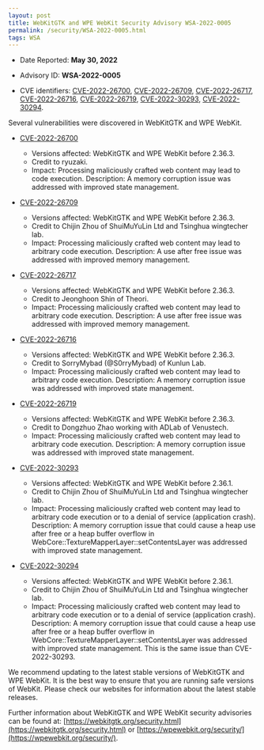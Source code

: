 ```yaml
---
layout: post
title: WebKitGTK and WPE WebKit Security Advisory WSA-2022-0005
permalink: /security/WSA-2022-0005.html
tags: WSA
---
```


* Date Reported: **May 30, 2022**

* Advisory ID: **WSA-2022-0005**

* CVE identifiers: [CVE-2022-26700](#CVE-2022-26700), [CVE-2022-26709](#CVE-2022-26709),
  [CVE-2022-26717](#CVE-2022-26717), [CVE-2022-26716](#CVE-2022-26716),
  [CVE-2022-26719](#CVE-2022-26719), [CVE-2022-30293](#CVE-2022-30293),
  [CVE-2022-30294](#CVE-2022-30294).


Several vulnerabilities were discovered in WebKitGTK and WPE WebKit.

* <a name="CVE-2022-26700" href="https://cve.mitre.org/cgi-bin/cvename.cgi?name=CVE-2022-26700">CVE-2022-26700</a>
  * Versions affected: WebKitGTK and WPE WebKit before 2.36.3.
  * Credit to ryuzaki.
  * Impact: Processing maliciously crafted web content may lead to code
    execution. Description: A memory corruption issue was addressed with
    improved state management.

* <a name="CVE-2022-26709" href="https://cve.mitre.org/cgi-bin/cvename.cgi?name=CVE-2022-26709">CVE-2022-26709</a>
  * Versions affected: WebKitGTK and WPE WebKit before 2.36.3.
  * Credit to Chijin Zhou of ShuiMuYuLin Ltd and Tsinghua wingtecher
    lab.
  * Impact: Processing maliciously crafted web content may lead to
    arbitrary code execution. Description: A use after free issue was
    addressed with improved memory management.

* <a name="CVE-2022-26717" href="https://cve.mitre.org/cgi-bin/cvename.cgi?name=CVE-2022-26717">CVE-2022-26717</a>
  * Versions affected: WebKitGTK and WPE WebKit before 2.36.3.
  * Credit to Jeonghoon Shin of Theori.
  * Impact: Processing maliciously crafted web content may lead to
    arbitrary code execution. Description: A use after free issue was
    addressed with improved memory management.

* <a name="CVE-2022-26716" href="https://cve.mitre.org/cgi-bin/cvename.cgi?name=CVE-2022-26716">CVE-2022-26716</a>
  * Versions affected: WebKitGTK and WPE WebKit before 2.36.3.
  * Credit to SorryMybad (@S0rryMybad) of Kunlun Lab.
  * Impact: Processing maliciously crafted web content may lead to
    arbitrary code execution. Description: A memory corruption issue was
    addressed with improved state management.

* <a name="CVE-2022-26719" href="https://cve.mitre.org/cgi-bin/cvename.cgi?name=CVE-2022-26719">CVE-2022-26719</a>
  * Versions affected: WebKitGTK and WPE WebKit before 2.36.3.
  * Credit to Dongzhuo Zhao working with ADLab of Venustech.
  * Impact: Processing maliciously crafted web content may lead to
    arbitrary code execution. Description: A memory corruption issue was
    addressed with improved state management.

* <a name="CVE-2022-30293" href="https://cve.mitre.org/cgi-bin/cvename.cgi?name=CVE-2022-30293">CVE-2022-30293</a>
  * Versions affected: WebKitGTK and WPE WebKit before 2.36.1.
  * Credit to Chijin Zhou of ShuiMuYuLin Ltd and Tsinghua wingtecher
    lab.
  * Impact: Processing maliciously crafted web content may lead to
    arbitrary code execution or to a denial of service (application
    crash). Description: A memory corruption issue that could cause a
    heap use after free or a heap buffer overflow in
    WebCore::TextureMapperLayer::setContentsLayer was addressed with
    improved state management.

* <a name="CVE-2022-30294" href="https://cve.mitre.org/cgi-bin/cvename.cgi?name=CVE-2022-30294">CVE-2022-30294</a>
  * Versions affected: WebKitGTK and WPE WebKit before 2.36.1.
  * Credit to Chijin Zhou of ShuiMuYuLin Ltd and Tsinghua wingtecher
    lab.
  * Impact: Processing maliciously crafted web content may lead to
    arbitrary code execution or to a denial of service (application
    crash). Description: A memory corruption issue that could cause a
    heap use after free or a heap buffer overflow in
    WebCore::TextureMapperLayer::setContentsLayer was addressed with
    improved state management. This is the same issue than
    CVE-2022-30293.


We recommend updating to the latest stable versions of WebKitGTK and WPE
WebKit. It is the best way to ensure that you are running safe versions
of WebKit. Please check our websites for information about the latest
stable releases.

Further information about WebKitGTK and WPE WebKit security advisories can be found at: 
[https://webkitgtk.org/security.html](https://webkitgtk.org/security.html) or [https://wpewebkit.org/security/](https://wpewebkit.org/security/).
